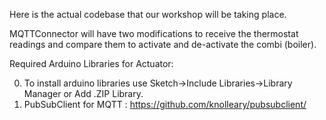 Here is the actual codebase that our workshop will be taking place.

MQTTConnector will have two modifications to receive the thermostat readings and compare them to activate and de-activate the combi (boiler).

Required Arduino Libraries for Actuator:

0. To install arduino libraries use Sketch->Include Libraries->Library Manager or Add .ZIP Library.
1. PubSubClient for MQTT : https://github.com/knolleary/pubsubclient/
